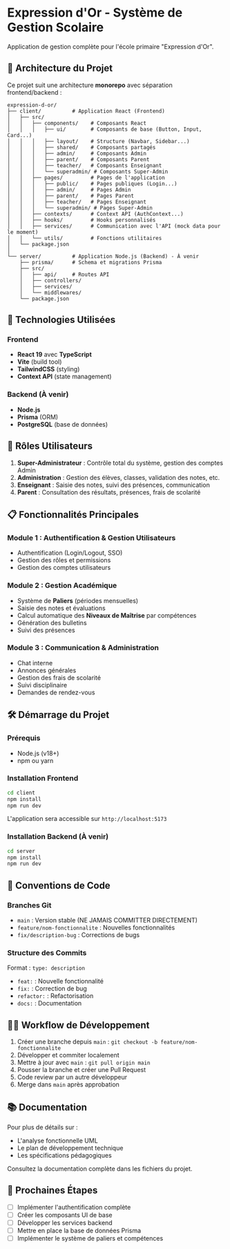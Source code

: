 # Expression d'Or - Système de Gestion Scolaire

Application de gestion complète pour l'école primaire "Expression d'Or".

## 📁 Architecture du Projet

Ce projet suit une architecture **monorepo** avec séparation frontend/backend :

```
expression-d-or/
├── client/          # Application React (Frontend)
│   ├── src/
│   │   ├── components/    # Composants React
│   │   │   ├── ui/        # Composants de base (Button, Input, Card...)
│   │   │   ├── layout/    # Structure (Navbar, Sidebar...)
│   │   │   ├── shared/    # Composants partagés
│   │   │   ├── admin/     # Composants Admin
│   │   │   ├── parent/    # Composants Parent
│   │   │   ├── teacher/   # Composants Enseignant
│   │   │   └── superadmin/ # Composants Super-Admin
│   │   ├── pages/         # Pages de l'application
│   │   │   ├── public/    # Pages publiques (Login...)
│   │   │   ├── admin/     # Pages Admin
│   │   │   ├── parent/    # Pages Parent
│   │   │   ├── teacher/   # Pages Enseignant
│   │   │   └── superadmin/ # Pages Super-Admin
│   │   ├── contexts/      # Context API (AuthContext...)
│   │   ├── hooks/         # Hooks personnalisés
│   │   ├── services/      # Communication avec l'API (mock data pour le moment)
│   │   └── utils/         # Fonctions utilitaires
│   └── package.json
│
└── server/          # Application Node.js (Backend) - À venir
    ├── prisma/      # Schema et migrations Prisma
    ├── src/
    │   ├── api/     # Routes API
    │   ├── controllers/
    │   ├── services/
    │   └── middlewares/
    └── package.json
```

## 🚀 Technologies Utilisées

### Frontend
- **React 19** avec **TypeScript**
- **Vite** (build tool)
- **TailwindCSS** (styling)
- **Context API** (state management)

### Backend (À venir)
- **Node.js**
- **Prisma** (ORM)
- **PostgreSQL** (base de données)

## 👥 Rôles Utilisateurs

1. **Super-Administrateur** : Contrôle total du système, gestion des comptes Admin
2. **Administration** : Gestion des élèves, classes, validation des notes, etc.
3. **Enseignant** : Saisie des notes, suivi des présences, communication
4. **Parent** : Consultation des résultats, présences, frais de scolarité

## 📋 Fonctionnalités Principales

### Module 1 : Authentification & Gestion Utilisateurs
- Authentification (Login/Logout, SSO)
- Gestion des rôles et permissions
- Gestion des comptes utilisateurs

### Module 2 : Gestion Académique
- Système de **Paliers** (périodes mensuelles)
- Saisie des notes et évaluations
- Calcul automatique des **Niveaux de Maîtrise** par compétences
- Génération des bulletins
- Suivi des présences

### Module 3 : Communication & Administration
- Chat interne
- Annonces générales
- Gestion des frais de scolarité
- Suivi disciplinaire
- Demandes de rendez-vous

## 🛠️ Démarrage du Projet

### Prérequis
- Node.js (v18+)
- npm ou yarn

### Installation Frontend

```bash
cd client
npm install
npm run dev
```

L'application sera accessible sur `http://localhost:5173`

### Installation Backend (À venir)

```bash
cd server
npm install
npm run dev
```

## 📝 Conventions de Code

### Branches Git
- `main` : Version stable (NE JAMAIS COMMITTER DIRECTEMENT)
- `feature/nom-fonctionnalite` : Nouvelles fonctionnalités
- `fix/description-bug` : Corrections de bugs

### Structure des Commits
Format : `type: description`
- `feat:` : Nouvelle fonctionnalité
- `fix:` : Correction de bug
- `refactor:` : Refactorisation
- `docs:` : Documentation

## 👨‍💻 Workflow de Développement

1. Créer une branche depuis `main` : `git checkout -b feature/nom-fonctionnalite`
2. Développer et commiter localement
3. Mettre à jour avec `main` : `git pull origin main`
4. Pousser la branche et créer une Pull Request
5. Code review par un autre développeur
6. Merge dans `main` après approbation

## 📚 Documentation

Pour plus de détails sur :
- L'analyse fonctionnelle UML
- Le plan de développement technique
- Les spécifications pédagogiques

Consultez la documentation complète dans les fichiers du projet.

## 🎯 Prochaines Étapes

- [ ] Implémenter l'authentification complète
- [ ] Créer les composants UI de base
- [ ] Développer les services backend
- [ ] Mettre en place la base de données Prisma
- [ ] Implémenter le système de paliers et compétences
